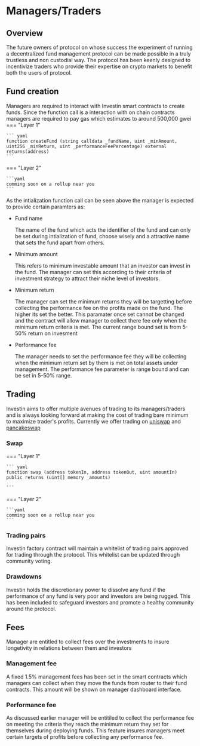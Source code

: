 # Managers/Traders

## Overview
The future owners of protocol on whose success the experiment of running a decentralized fund management protocol can be made possible in a truly trustless and non custodial way. The protocol has been keenly designed to incentivize traders who provide their expertise on crypto markets to benefit both the users of protocol.



## Fund creation

Managers are required to interact with Investin smart contracts to create funds. Since the function call is a interaction with on chain contracts managers are required to pay gas which estimates to around 500,000 gwei
=== "Layer 1"
    
    ``` yaml
    function createFund (string calldata _fundName, uint _minAmount, 
    uint256 _minReturn, uint _performanceFeePercentage) external returns(address)
    ```

=== "Layer 2"
    
    ```yaml
    comming soon on a rollup near you
    ```

As the intialization function call can be seen above the manager is expected to provide certain paramters as:

* Fund name 

    The name of the fund which acts the identifier of the fund and can only be set during intialization of fund, choose wisely and a attractive name that sets the fund apart from others.

* Minimum amount

    This refers to minimum investable amount that an investor can invest in the fund. The manager can set this according to their criteria of investment strategy to attract their niche level of investors.

* Minimum return

    The manager can set the minimum returns they will be targetting before collecting the performance fee on the profits made on the fund. The higher its set the better. This paramater once set cannot be changed and the contract will allow manager to collect there fee only when the minimum return criteria is met. The current range bound set is from 5-50% return on invesment

* Performance fee

    The manager needs to set the performance fee they will be collecting when the minimum return set by them is met on total assets under management. The performance fee parameter is range bound and can be set in 5-50% range.








## Trading

Investin aims to offer multiple avenues of trading to its managers/traders and is always looking forward at making the cost of trading bare minimum to maximize trader's profits. Currently we offer trading on [uniswap][1] and [pancakeswap][2] 

[1]: https://pages.github.com/
[2]: https://pages.github.com/

### Swap 

=== "Layer 1"
    
    ``` yaml
    function swap (address tokenIn, address tokenOut, uint amountIn) 
    public returns (uint[] memory _amounts)

    ```

=== "Layer 2"
    
    ```yaml
    comming soon on a rollup near you
    ```
 
    

### Trading pairs

Investin factory contract will maintain a whitelist of trading pairs approved for trading through the protocol. This whitelist can be updated through community voting.


### Drawdowns

Investin holds the discretionary power to dissolve any fund if the performance of any fund is very poor and investors are being rugged. This has been included to safeguard investors and promote a healthy community around the protocol.



## Fees

Manager are entitled to collect fees over the investments to insure longetivity in relations between them and investors

### Management fee

A fixed 1.5% management fees has been set in the smart contracts which managers can collect when they move the funds from router to their fund contracts. This amount will be shown on manager dashboard interface. 

### Performance fee

As discussed earlier manager will be entitiled to collect the performance fee on meeting the criteria they reach the minimum return they set for themselves during deploying funds. This feature insures managers meet certain targets of profits before collecting any performance fee.

